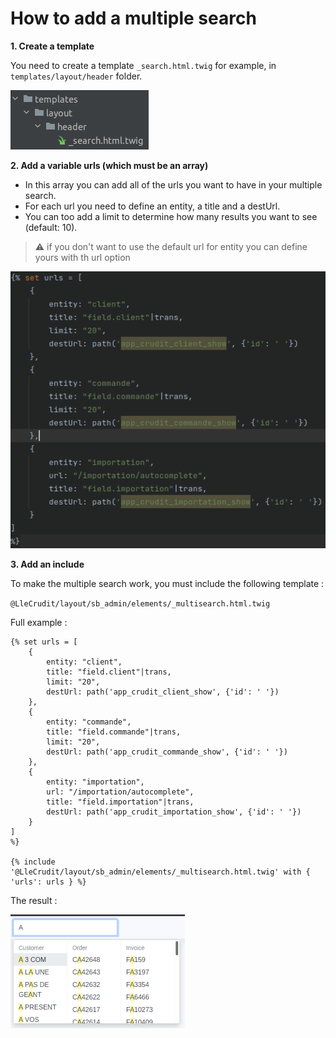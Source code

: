# How to add a multiple search

**1. Create a template**

You need to create a template `_search.html.twig` for example, in `templates/layout/header` folder.

![img.png](img/multiple_search_directory.png)

**2. Add a variable urls (which must be an array)**

- In this array you can add all of the urls you want to have in your multiple search.
- For each url you need to define an entity, a title and a destUrl.
- You can too add a limit to determine how many results you want to see (default: 10).

> :warning: if you don't want to use the default url for entity you can define yours with th url option

![img_1.png](img/multiple_search_array.png)

**3. Add an include**

To make the multiple search work, you must include the following template :

`@LleCrudit/layout/sb_admin/elements/_multisearch.html.twig`

Full example :

```text
{% set urls = [
    {
        entity: "client",
        title: "field.client"|trans,
        limit: "20",
        destUrl: path('app_crudit_client_show', {'id': ' '})
    },
    {
        entity: "commande",
        title: "field.commande"|trans,
        limit: "20",
        destUrl: path('app_crudit_commande_show', {'id': ' '})
    },
    {
        entity: "importation",
        url: "/importation/autocomplete",
        title: "field.importation"|trans,
        destUrl: path('app_crudit_importation_show', {'id': ' '})
    }
]
%}

{% include '@LleCrudit/layout/sb_admin/elements/_multisearch.html.twig' with { 'urls': urls } %}
```

The result :

![img_3.png](img/multiple_search_result.png)
